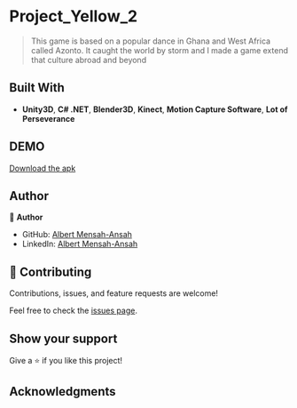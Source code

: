 # Project_Yellow_2

> This game is based on a popular dance in Ghana and West Africa called Azonto. It caught the world by storm and I made a game extend that culture abroad and beyond


## Built With

- **Unity3D**, **C# .NET**, **Blender3D**, **Kinect**, **Motion Capture Software**, **Lot of Perseverance**

## DEMO

[Download the apk](https://m.apkpure.com/boogie-loops/com.Sabetech.BoogieLoops)

## Author

👤 **Author**

- GitHub: [Albert Mensah-Ansah](https://github.com/sabetech)
- LinkedIn: [Albert Mensah-Ansah](https://www.linkedin.com/in/albert-mensah-ansah/)

## 🤝 Contributing

Contributions, issues, and feature requests are welcome!

Feel free to check the [issues page](https://github.com/sabetech/Project_Yellow_2/issues).

## Show your support

Give a ⭐️ if you like this project!

## Acknowledgments
